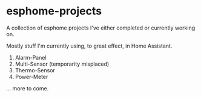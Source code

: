 # esphome-projects
A collection of esphome projects I've either completed or currently working on.

Mostly stuff I'm currently using, to great effect, in Home Assistant.

1. Alarm-Panel
2. Multi-Sensor (temporarity misplaced)
3. Thermo-Sensor
4. Power-Meter

... more to come.
